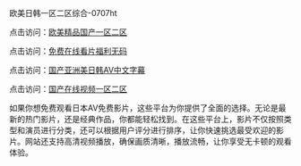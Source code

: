 欧美日韩一区二区综合-0707ht


点击访问：<a href="https://bered.pages.dev/">欧美精品国产一区二区</a>

点击访问：<a href="https://gfd-5xg.pages.dev/">免费在线看片福利无码</a>

点击访问：<a href="https://tfda.pages.dev/">国产亚洲美日韩AV中文字幕</a>

点击访问：<a href="https://fdhf-454.pages.dev//">国产在线视频一区二区</a>

如果你想免费观看日本AV免费影片，这些平台为你提供了全面的选择。无论是最新的热门影片，还是经典作品，你都能轻松找到。在这些平台上，影片不仅按照类型和演员进行分类，还可以根据用户评分进行排序，让你快速挑选最受欢迎的影片。网站还支持高清视频播放，确保画质清晰，播放流畅，让你享受无卡顿的观看体验。

<span style="display:none;">[Canonical link](）</span>
